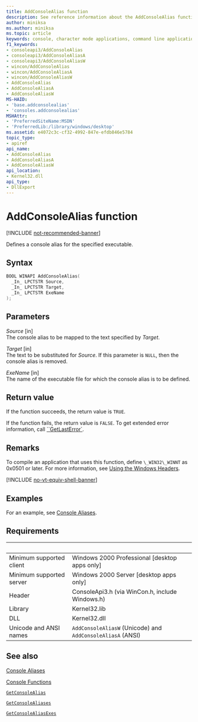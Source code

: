 ```yaml
---
title: AddConsoleAlias function
description: See reference information about the AddConsoleAlias function, which defines a console alias for the specified executable.
author: miniksa
ms.author: miniksa
ms.topic: article
keywords: console, character mode applications, command line applications, terminal applications, console api
f1_keywords: 
- consoleapi3/AddConsoleAlias
- consoleapi3/AddConsoleAliasA
- consoleapi3/AddConsoleAliasW
- wincon/AddConsoleAlias
- wincon/AddConsoleAliasA
- wincon/AddConsoleAliasW
- AddConsoleAlias
- AddConsoleAliasA
- AddConsoleAliasW
MS-HAID:
- 'base.addconsolealias'
- 'consoles.addconsolealias'
MSHAttr:
- 'PreferredSiteName:MSDN'
- 'PreferredLib:/library/windows/desktop'
ms.assetid: e4072c3c-cf32-4992-847e-efdb846e5784
topic_type:
- apiref
api_name:
- AddConsoleAlias
- AddConsoleAliasA
- AddConsoleAliasW
api_location:
- Kernel32.dll
api_type:
- DllExport
---
```


# AddConsoleAlias function

[!INCLUDE [not-recommended-banner](./includes/not-recommended-banner.md)]

Defines a console alias for the specified executable.

## Syntax

```C
BOOL WINAPI AddConsoleAlias(
  _In_ LPCTSTR Source,
  _In_ LPCTSTR Target,
  _In_ LPCTSTR ExeName
);
```

## Parameters

*Source* \[in\]  
The console alias to be mapped to the text specified by *Target*.

*Target* \[in\]  
The text to be substituted for *Source*. If this parameter is `NULL`, then the console alias is removed.

*ExeName* \[in\]  
The name of the executable file for which the console alias is to be defined.

## Return value

If the function succeeds, the return value is `TRUE`.

If the function fails, the return value is `FALSE`. To get extended error information, call [``GetLastError`](https://msdn.microsoft.com/library/windows/desktop/ms679360).

## Remarks

To compile an application that uses this function, define `\_WIN32\_WINNT` as 0x0501 or later. For more information, see [Using the Windows Headers](https://msdn.microsoft.com/library/windows/desktop/aa383745).

[!INCLUDE [no-vt-equiv-shell-banner](./includes/no-vt-equiv-shell-banner.md)]

## Examples

For an example, see [Console Aliases](console-aliases.md).

## Requirements

| &nbsp; | &nbsp; |
|-|-|
| Minimum supported client | Windows 2000 Professional \[desktop apps only\] |
| Minimum supported server | Windows 2000 Server \[desktop apps only\] |
| Header | ConsoleApi3.h (via WinCon.h, include Windows.h) |
| Library | Kernel32.lib |
| DLL | Kernel32.dll |
| Unicode and ANSI names | `AddConsoleAliasW` (Unicode) and `AddConsoleAliasA` (ANSI) |

## See also

[Console Aliases](console-aliases.md)

[Console Functions](console-functions.md)

[`GetConsoleAlias`](getconsolealias.md)

[`GetConsoleAliases`](getconsolealiases.md)

[`GetConsoleAliasExes`](getconsolealiasexes.md)
